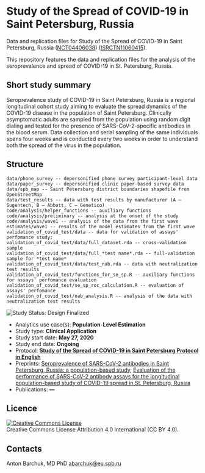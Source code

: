 # Study of the Spread of COVID-19 in Saint Petersburg, Russia

Data and replication files for Study of the Spread of COVID-19 in Saint Petersburg, Russia ([NCT04406038](https://clinicaltrials.gov/ct2/show/NCT04406038)) ([ISRCTN11060415](https://www.isrctn.com/ISRCTN11060415)).

This repository features the data and replication files for the analysis of the seroprevalence and spread of COVID-19 in St. Petersburg, Russia.

## Short study summary

Seroprevalence study of COVID-19 in Saint Petersburg, Russia is a regional longitudinal cohort study aiming to evaluate the spread dynamics of the COVID-19 disease in the population of Saint Petersburg. Clinically asymptomatic adults are sampled from the population using random digit dialing and tested for the presence of SARS-CoV-2-specific antibodies in the blood serum. Data collection and serial sampling of the same individuals spans four weeks and is conducted every two weeks in order to understand both the spread of the virus in the population.

## Structure
```
data/phone_survey -- depersonified phone survey participant-level data
data/paper_survey -- depersonified clinic paper-based survey data
data/spb_map -- Saint Petersburg district boundaries shapefile from OpenStreetMap
data/test_results -- data with test results by manufacturer (A — Sugentech, B — Abbott, C — Genetico)
code/analysis/helper_functions -- auxiliary functions 
code/analysis/preliminary -- analysis at the onset of the study
code/analysis/wave1 -- analysis of the data from the first wave
estimates/wave1 -- results of the model estimates from the first wave
validation_of_covid_test/data -- data for validation of assays' perfomance study:
validation_of_covid_test/data/full_dataset.rda -- cross-validation sample
validation_of_covid_test/data/full_*test name*.rda -- full-validation sample for *test name*
validation_of_covid_test/data/test_nab.rda -- data with neutralization test results
validation_of_covid_test/functions_for_se_sp.R -- auxiliary functions for assays' perfomance evaluation 
validation_of_covid_test/se_sp_roc_calculation.R -- evaluation of assays' perfomance 
validation_of_covid_test/nab_analysis.R -- analysis of the data with neutralization test results
```

<img src="https://img.shields.io/badge/Study%20Status-Design%20Finalized-brightgreen.svg" alt="Study Status: Design Finalized">

- Analytics use case(s): **Population-Level Estimation**
- Study type: **Clinical Application**
- Study start date: **May 27, 2020**
- Study end date: **Ongoing**
- Protocol: **[Study of the Spread of COVID-19 in Saint Petersburg Protocol in English](https://eusp.org/sites/default/files/inline-files/EU_SG-Russian-Covid-Serosurvey-Protocol-CDRU-001_en.pdf)**
- Preprints: [Seroprevalence of SARS-CoV-2 antibodies in Saint Petersburg, Russia: a population-based study](https://www.medrxiv.org/content/10.1101/2020.11.02.20221309v1), [Evaluation of the performance of SARS-CoV-2 antibody assays for the longitudinal population-based study of COVID-19 spread in St. Petersburg, Russia](https://www.medrxiv.org/content/10.1101/2021.04.05.21254712v1)
- Publications: **—**

## Licence
<a rel="license" href="http://creativecommons.org/licenses/by/4.0/"><img alt="Creative Commons License" style="border-width:0" src="https://i.creativecommons.org/l/by/4.0/88x31.png" /></a><br /> 
Creative Commons License Attribution 4.0 International (CC BY 4.0).

## Contacts
Anton Barchuk, MD PhD
abarchuk@eu.spb.ru
